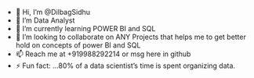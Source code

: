 - 👋 Hi, I’m @DilbagSidhu
- 👀 I’m Data Analyst
- 🌱 I’m currently learning POWER BI and SQL
- 💞️ I’m looking to collaborate on ANY Projects that helps me to get  better hold on concepts of power BI and SQL
- 📫 Reach me at +919988292214 or msg here in github
- ⚡ Fun fact: ...80% of a data scientist’s time is spent organizing data.

<!---
DilbagSidhu/DilbagSidhu is a ✨ special ✨ repository because its `README.md` (this file) appears on your GitHub profile.
You can click the Preview link to take a look at your changes.
--->
